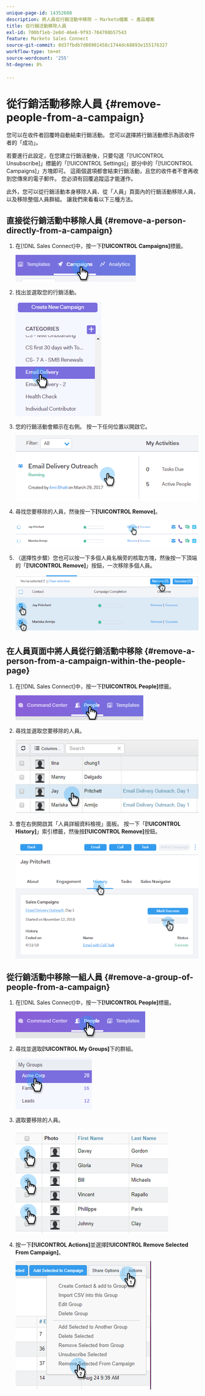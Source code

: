 ```yaml
---
unique-page-id: 14352608
description: 將人員從行銷活動中移除 — Marketo檔案 — 產品檔案
title: 從行銷活動移除人員
exl-id: 700bf1eb-2e8d-46e6-9f93-704708b57543
feature: Marketo Sales Connect
source-git-commit: 0d37fbdb7d08901458c1744dc68893e155176327
workflow-type: tm+mt
source-wordcount: '255'
ht-degree: 0%

---
```


# 從行銷活動移除人員 {#remove-people-from-a-campaign}

您可以在收件者回覆時自動結束行銷活動。 您可以選擇將行銷活動標示為該收件者的「成功」。

若要進行此設定，在您建立行銷活動後，只要勾選「[!UICONTROL Unsubscribe]」標籤的「[!UICONTROL Settings]」部分中的「[!UICONTROL Campaigns]」方塊即可。 這兩個選項都會結束行銷活動，且您的收件者不會再收到您傳來的電子郵件。 您必須有回覆追蹤這才能運作。

此外，您可以從行銷活動本身移除人員、從「人員」頁面內的行銷活動移除人員，以及移除整個人員群組。 讓我們來看看以下三種方法。

## 直接從行銷活動中移除人員 {#remove-a-person-directly-from-a-campaign}

1. 在[!DNL Sales Connect]中，按一下&#x200B;**[!UICONTROL Campaigns]**&#x200B;標籤。

   ![](assets/one.png)

1. 找出並選取您的行銷活動。

   ![](assets/two.png)

1. 您的行銷活動會顯示在右側。 按一下任何位置以開啟它。

   ![](assets/three.png)

1. 尋找您要移除的人員，然後按一下&#x200B;**[!UICONTROL Remove]**。

   ![](assets/four.png)

1. （選擇性步驟）您也可以按一下多個人員名稱旁的核取方塊，然後按一下頂端的「**[!UICONTROL Remove]**」按鈕，一次移除多個人員。

   ![](assets/five.png)

## 在人員頁面中將人員從行銷活動中移除 {#remove-a-person-from-a-campaign-within-the-people-page}

1. 在[!DNL Sales Connect]中，按一下&#x200B;**[!UICONTROL People]**&#x200B;標籤。

   ![](assets/one-a.png)

1. 尋找並選取您要移除的人員。

   ![](assets/two-a.png)

1. 會在右側開啟其「人員詳細資料檢視」面板。 按一下「**[!UICONTROL History]**」索引標籤，然後按&#x200B;**[!UICONTROL Remove]**&#x200B;按鈕。

   ![](assets/three-a.png)

## 從行銷活動中移除一組人員 {#remove-a-group-of-people-from-a-campaign}

1. 在[!DNL Sales Connect]中，按一下&#x200B;**[!UICONTROL People]**&#x200B;標籤。

   ![](assets/one-b.png)

1. 尋找並選取&#x200B;**[!UICONTROL My Groups]**&#x200B;下的群組。

   ![](assets/two-b.png)

1. 選取要移除的人員。

   ![](assets/three-b.png)

1. 按一下&#x200B;**[!UICONTROL Actions]**&#x200B;並選擇&#x200B;**[!UICONTROL Remove Selected From Campaign]**。

   ![](assets/four-b.png)

